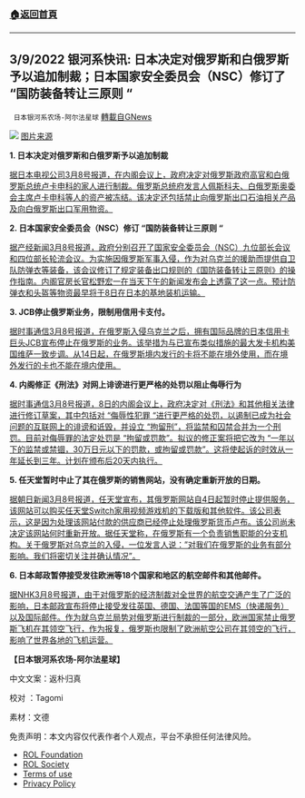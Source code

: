 ###  [:house:返回首頁](https://github.com/ourhimalayas/txt)
---


## 3/9/2022 银河系快讯: 日本决定对俄罗斯和白俄罗斯予以追加制裁；日本国家安全委员会（NSC）修订了 &#8220;国防装备转让三原则 &#8220;
` 日本银河系农场-阿尔法星球` [轉載自GNews](https://gnews.org/zh-hans/2129929/)

![](https://assets.gnews.org/wp-content/uploads/2022/03/000246310_1920.jpeg)
[图片来源](https://news.tv-asahi.co.jp/news_politics/articles/000246310.html)

**1. 日本决定对俄罗斯和白俄罗斯予以追加制裁**

[据日本电视公司3月8号报道，在内阁会议上，政府决定对俄罗斯政府高官和白俄罗斯总统卢卡申科的家人进行制裁。俄罗斯总统府发言人佩斯科夫、白俄罗斯奥委会主席卢卡申科等人的资产被冻结。该决定还包括禁止向俄罗斯出口石油相关产品及向白俄罗斯出口军用物资。](https://news.yahoo.co.jp/articles/396d797502d01de9cb10ad047b6be344f4384597)

**2. 日本国家安全委员会（NSC）修订 “国防装备转让三原则 “**

[据产经新闻3月8号报道，政府分别召开了国家安全委员会（NSC）九位部长会议和四位部长轮流会议。为实施因俄罗斯军事入侵，作为对乌克兰的援助而提供自卫队防弹衣等装备，该会议修订了规定装备出口规则的《国防装备转让三原则》的操作指南。内阁官房长官松野宏一在当天下午的新闻发布会上透露了这一点。预计防弹衣和头盔等物资最早将于8日在日本的基地装机运输。](https://news.yahoo.co.jp/articles/a6fec1889170c89a03ff48338e6e1ecc8a56f0cf)

**3. JCB停止俄罗斯业务，限制用信用卡支付。**

[据时事通信3月8号报道，在俄罗斯入侵乌克兰之后，拥有国际品牌的日本信用卡巨头JCB宣布停止在俄罗斯的业务。该举措为与已宣布类似措施的最大发卡机构美国维萨一致步调。从14日起，在俄罗斯境内发行的卡将不能在境外使用，而在境外发行的卡也不能在境内使用。](https://news.yahoo.co.jp/articles/d6e86f778214c26a3846cf58dbf9db7b3081c18d)

**4. 内阁修正《刑法》对网上诽谤进行更严格的处罚以阻止侮辱行为**

[据时事通信3月8号报道，8日的内阁会议上，政府决定对《刑法》和其他相关法律进行修订草案，其中包括对 “侮辱性犯罪 “进行更严格的处罚，以遏制已成为社会问题的互联网上的诽谤和诋毁，并设立 “拘留刑”，将监禁和囚禁合并为一个刑罚。目前对侮辱罪的法定处罚是 “拘留或罚款”。拟议的修正案将把它改为 “一年以下的监禁或禁锢，30万日元以下的罚款，或拘留或罚款”。这将使起诉的时效从一年延长到三年。计划在颁布后20天内执行。](https://news.yahoo.co.jp/articles/b352f344a44931eae98d8237d2ed80c2ace23d1e)

**5. 任天堂暂时中止了其在俄罗斯的销售网站，没有确定重新开放的日期。**

[据朝日新闻3月8号报道，任天堂宣布，其俄罗斯网站自4日起暂时停止提供服务，该网站可以购买任天堂Switch家用视频游戏机的下载版和其他软件。该公司表示，这是因为处理该网站付款的供应商已经停止处理俄罗斯货币卢布。该公司尚未决定该网站何时重新开放。据任天堂称，在俄罗斯有一个负责销售职能的分支机构。关于俄罗斯对乌克兰的入侵，一位发言人说：”对我们在俄罗斯的业务有部分影响。我们将密切关注并确认情况”。](https://news.yahoo.co.jp/articles/ccb2de133fe1a605ac28cdb713859d767bf66f22)

**6. 日本邮政暂停接受发往欧洲等18个国家和地区的航空邮件和其他邮件。**

[据NHK3月8号报道，由于对俄罗斯的经济制裁对全世界的航空交通产生了广泛的影响，日本邮政宣布将停止接受发往英国、德国、法国等国的EMS（快递服务）以及国际邮件。作为就乌克兰局势对俄罗斯进行制裁的一部分，欧洲国家禁止俄罗斯飞机在其领空飞行，作为报复，俄罗斯也限制了欧洲航空公司在其领空的飞行，影响了世界各地的飞机运营。](https://www3.nhk.or.jp/news/html/20220308/k10013521031000.html?utm_int=news-business_contents_news-main_002)

**【日本银河系农场-阿尔法星球】**

中文文案：返朴归真

校对 ：Tagomi

素材：文德

 

免责声明：本文内容仅代表作者个人观点，平台不承担任何法律风险。

- [ROL Foundation](https://rolfoundation.org/)
- [ROL Society](https://rolsociety.org/)
- [Terms of use](https://gnews.org/terms-of-use-3/)
- [Privacy Policy](https://gnews.org/privacy-policy/)
